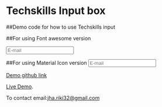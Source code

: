 # Techskills Input box 


##Demo code for how to use Techskills input

##For using Font awesome version

<techskills-fa-input id="email-field"  icon="envelope">
      <input class="test-class"  type="email" placeholder="E-mail"/>
</techskills-fa-input>

##For using Material Icon version
<techskills-md-input icon="search">
        <input type="email" name="email" placeholder="E-mail">
</techskills-md-input>


[Demo github link](https://github.com/rikijha/techskills_input.git)

[Live Demo](https://techskills-input.vercel.app).




To contact email:jha.riki32@gmail.com
